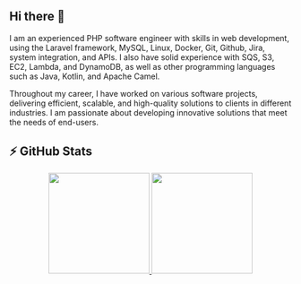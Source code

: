 ## Hi there 👋

I am an experienced PHP software engineer with skills in web development, using the Laravel framework, MySQL, Linux, Docker, Git, Github, Jira, system integration, and APIs. I also have solid experience with SQS, S3, EC2, Lambda, and DynamoDB, as well as other programming languages such as Java, Kotlin, and Apache Camel.

Throughout my career, I have worked on various software projects, delivering efficient, scalable, and high-quality solutions to clients in different industries. I am passionate about developing innovative solutions that meet the needs of end-users.

## ⚡ GitHub Stats

<div align="center">
  <a href="https://github.com/luizreginaldo">
    <img height="180em" src="https://github-readme-stats.vercel.app/api?username=luizreginaldo&show_icons=true&count_private=true&theme=github_dark&hide_border=true&count_private=true&include_all_commits=true"/>
    <img height="180em" src="https://github-readme-stats.vercel.app/api/top-langs/?username=luizreginaldo&layout=compact&theme=github_dark&hide_border=true&langs_count=10&count_private=true&include_all_commits=true"/>
  </a>
</div>

<!--
**luizreginaldo/luizreginaldo** is a ✨ _special_ ✨ repository because its `README.md` (this file) appears on your GitHub profile.

Here are some ideas to get you started:

- 🔭 I’m currently working on ...
- 🌱 I’m currently learning ...
- 👯 I’m looking to collaborate on ...
- 🤔 I’m looking for help with ...
- 💬 Ask me about ...
- 📫 How to reach me: ...
- 😄 Pronouns: ...
- ⚡ Fun fact: ...
-->
